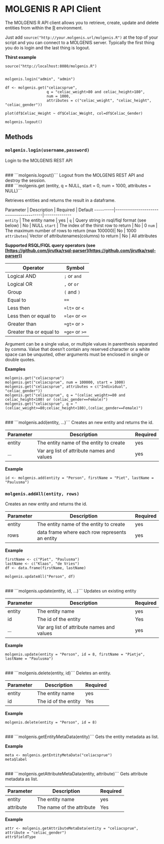 # MOLGENIS R API Client
The MOLGENIS R API client allows you to retrieve, create, update and delete entities from within the [R](http://r-project.org) environment.

Just add ```source("http://your.molgenis.url/molgenis.R")``` at the top of your script and you can connect to a MOLGENIS server. Typically the first thing you do is login and the last thing is logout.
  

**Thirst example**

```
source("http://localhost:8080/molgenis.R")


molgenis.login("admin", "admin")

df <- molgenis.get("celiacsprue", 
                   q = "celiac_weight>80 and celiac_height>180",
                   num = 1000,
                   attributes = c("celiac_weight", "celiac_height", "celiac_gender"))
                   
plot(df$Celiac_Height ~ df$Celiac_Weight, col=df$Celiac_Gender)

molgenis.logout()
```

## Methods
### ```molgenis.login(username,password)```
Login to the MOLGENIS REST API

<br />
### ```molgenis.logout()```
Logout from the MOLGENIS REST API and destroy the session.

<br />
### ```molgenis.get (entity, q = NULL, start = 0, num = 1000, attributes = NULL)```

Retrieves entities and returns the result in a dataframe.

Parameter | Description        				          | Required | Default
----------|-----------------------------------------|--------------  
`entity`	  | The entity name    				          | yes      |
`q`		  | Query string in rsql/fiql format (see below)    | No       | NULL
`start`	  | The index of the thirst row to return    | No       | 0
`num`		  | The maximum number of rows to return (max 100000)| No       | 1000
`attributes`| Vector of attributenames(columns) to return       | No       | All attributes


**Supported RSQL/FIQL query operators (see [https://github.com/jirutka/rsql-parser](https://github.com/jirutka/rsql-parser))**

Operator|Symbol
--------|------
Logical AND | `;` or `and`
Logical OR	| `,` or `or`
Group | `(` and `)`
Equal to | `==`
Less then | `=lt=` or `<`
Less then or equal to | `=le=` or `<=`
Greater than | `=gt=` or `>`
Greater tha or equal to | `=ge=` or `>=`

Argument can be a single value, or multiple values in parenthesis separated by comma. Value that doesn’t contain any reserved character or a white space can be unquoted, other arguments must be enclosed in single or double quotes.			
			
**Examples**

```
molgenis.get("celiacsprue")
molgenis.get("celiacsprue", num = 100000, start = 1000)
molgenis.get("celiacsprue", attributes = c("Individual", "celiac_gender"))
molgenis.get("celiacsprue", q = "(celiac_weight>=80 and celiac_height<180) or (celiac_gender==Female)")
molgenis.get("celiacsprue", q = "(celiac_weight>=80;celiac_height<180),(celiac_gender==Female)")

```

<br />
### ```molgenis.add(entity, ...)```
Creates an new entity and returns the id.

Parameter|Description|Required
---------|-----------|--------
entity| The entity name of the entity to create|yes
...| Var arg list of attribute names and values|yes

**Example**

```
id <- molgenis.add(entity = "Person", firstName = "Piet", lastName = "Paulusma")
```

### ```molgenis.addAll(entity, rows)```
Creates an new entity and returns the id.

Parameter|Description|Required
---------|-----------|--------
entity| The entity name of the entity to create|yes
rows| data frame where each row represents an entity|yes

**Example**

```
firstName <- c("Piet", "Paulusma")
lastName <- c("Klaas", "de Vries")
df <- data.frame(firstName, lastName)

molgenis.updateAll("Person", df)
```

<br />
### ```molgenis.update(entity, id, ...)```
Updates un existing entity

Parameter|Description|Required
---------|-----------|--------
entity| The entity name|yes
id| The id of the entity|Yes
...| Var arg list of attribute names and values|yes

**Example**

```
molgenis.update(entity = "Person", id = 8, firstName = "Pietje", lastName = "Paulusma")
```

<br />
### ```molgenis.delete(entity, id)```
Deletes an entity.

Parameter|Description|Required
---------|-----------|--------
entity| The entity name|yes
id| The id of the entity|Yes

**Example**

```
molgenis.delete(entity = "Person", id = 8)
```

<br />
### ```molgenis.getEntityMetaData(entity)```
Gets the entity metadata as list.

**Example**

```
meta <- molgenis.getEntityMetaData("celiacsprue")
meta$label
```

<br />
### ```molgenis.getAttributeMetaData(entity, attribute)```
Gets attribute metadata as list.

Parameter|Description|Required
---------|-----------|--------
entity| The entity name|yes
attribute| The name of the attribute|Yes

**Example**

```
attr <- molgenis.getAttributeMetaData(entity = "celiacsprue", attribute = "celiac_gender")
attr$fieldType
```
